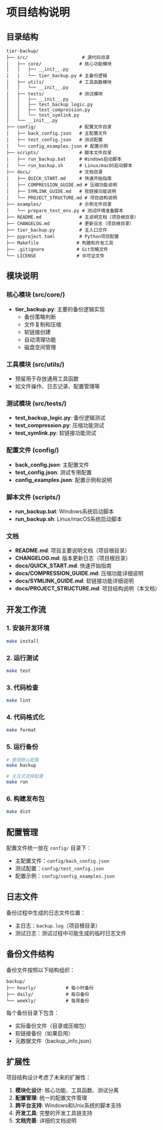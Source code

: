 # 项目结构说明

## 目录结构

```
tier-backup/
├── src/                    # 源代码目录
│   ├── core/              # 核心功能模块
│   │   ├── __init__.py
│   │   └── tier_backup.py # 主备份逻辑
│   ├── utils/             # 工具函数模块
│   │   └── __init__.py
│   ├── tests/             # 测试模块
│   │   ├── __init__.py
│   │   ├── test_backup_logic.py
│   │   ├── test_compression.py
│   │   └── test_symlink.py
│   └── __init__.py
├── config/                # 配置文件目录
│   ├── back_config.json   # 主配置文件
│   ├── test_config.json   # 测试配置
│   └── config_examples.json # 配置示例
├── scripts/               # 脚本文件目录
│   ├── run_backup.bat     # Windows启动脚本
│   └── run_backup.sh      # Linux/macOS启动脚本
├── docs/                  # 文档目录
│   ├── QUICK_START.md     # 快速开始指南
│   ├── COMPRESSION_GUIDE.md # 压缩功能说明
│   ├── SYMLINK_GUIDE.md   # 软链接功能说明
│   └── PROJECT_STRUCTURE.md # 项目结构说明
├── examples/              # 示例文件目录
│   └── prepare_test_env.py # 测试环境准备脚本
├── README.md              # 主说明文档（项目根目录）
├── CHANGELOG.md           # 更新日志（项目根目录）
├── tier_backup.py         # 主入口文件
├── pyproject.toml         # Python项目配置
├── Makefile              # 构建和开发工具
├── .gitignore            # Git忽略文件
└── LICENSE               # 许可证文件
```

## 模块说明

### 核心模块 (src/core/)

- **tier_backup.py**: 主要的备份逻辑实现
  - 备份策略判断
  - 文件复制和压缩
  - 软链接创建
  - 自动清理功能
  - 磁盘空间管理

### 工具模块 (src/utils/)

- 预留用于存放通用工具函数
- 如文件操作、日志记录、配置管理等

### 测试模块 (src/tests/)

- **test_backup_logic.py**: 备份逻辑测试
- **test_compression.py**: 压缩功能测试
- **test_symlink.py**: 软链接功能测试

### 配置文件 (config/)

- **back_config.json**: 主配置文件
- **test_config.json**: 测试专用配置
- **config_examples.json**: 配置示例和说明

### 脚本文件 (scripts/)

- **run_backup.bat**: Windows系统启动脚本
- **run_backup.sh**: Linux/macOS系统启动脚本

### 文档

- **README.md**: 项目主要说明文档（项目根目录）
- **CHANGELOG.md**: 版本更新日志（项目根目录）
- **docs/QUICK_START.md**: 快速开始指南
- **docs/COMPRESSION_GUIDE.md**: 压缩功能详细说明
- **docs/SYMLINK_GUIDE.md**: 软链接功能详细说明
- **docs/PROJECT_STRUCTURE.md**: 项目结构说明（本文档）

## 开发工作流

### 1. 安装开发环境

```bash
make install
```

### 2. 运行测试

```bash
make test
```

### 3. 代码检查

```bash
make lint
```

### 4. 代码格式化

```bash
make format
```

### 5. 运行备份

```bash
# 使用默认配置
make backup

# 交互式选择配置
make run
```

### 6. 构建发布包

```bash
make dist
```

## 配置管理

配置文件统一放在 `config/` 目录下：

- 主配置文件：`config/back_config.json`
- 测试配置：`config/test_config.json`
- 配置示例：`config/config_examples.json`

## 日志文件

备份过程中生成的日志文件位置：

- 主日志：`backup.log`（项目根目录）
- 测试日志：测试过程中可能生成的临时日志文件

## 备份文件结构

备份文件按照以下结构组织：

```
backup/
├── hourly/           # 每小时备份
├── daily/            # 每日备份
└── weekly/           # 每周备份
```

每个备份目录下包含：
- 实际备份文件（目录或压缩包）
- 软链接备份（如果启用）
- 元数据文件（backup_info.json）

## 扩展性

项目结构设计考虑了未来的扩展性：

1. **模块化设计**: 核心功能、工具函数、测试分离
2. **配置管理**: 统一的配置文件管理
3. **跨平台支持**: Windows和Unix系统的脚本支持
4. **开发工具**: 完整的开发工具链支持
5. **文档完善**: 详细的文档说明 